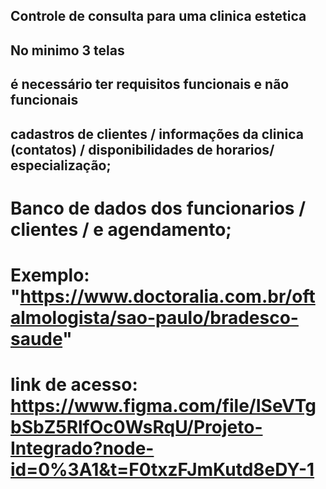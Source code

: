 
## Controle de consulta para uma clinica estetica

## No minimo 3 telas

## é necessário ter requisitos funcionais e não funcionais

## 

##  cadastros de clientes / informações da clinica (contatos) / disponibilidades de horarios/ especialização;
# Banco de dados dos funcionarios / clientes / e agendamento;

# Exemplo: "https://www.doctoralia.com.br/oftalmologista/sao-paulo/bradesco-saude"

# link de acesso: https://www.figma.com/file/ISeVTgbSbZ5RlfOc0WsRqU/Projeto-Integrado?node-id=0%3A1&t=F0txzFJmKutd8eDY-1